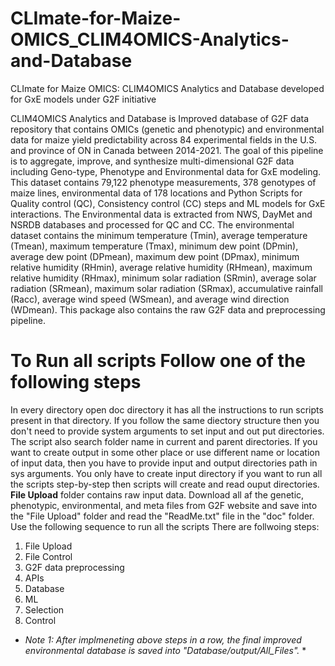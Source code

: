 # CLImate-for-Maize-OMICS_CLIM4OMICS-Analytics-and-Database
CLImate for Maize OMICS: CLIM4OMICS Analytics and Database developed for GxE models under G2F initiative

CLIM4OMICS Analytics and Database is Improved database of G2F data repository that contains OMICs (genetic and phenotypic) and environmental data for maize yield predictability across 84 experimental fields in the U.S. and province of ON in Canada between 2014-2021. The goal of this pipeline is to aggregate, improve, and synthesize multi-dimensional G2F data including Geno-type, Phenotype and Environmental data for GxE modeling. This dataset contains 79,122 phenotype measurements, 378 genotypes of maize lines, environmental data of 178 locations and Python Scripts for Quality control (QC), Consistency control (CC) steps and ML models for GxE interactions. The Environmental data is extracted from NWS, DayMet and NSRDB databases and processed for QC and CC. The environmental dataset contains the minimum temperature (Tmin), average temperature (Tmean), maximum temperature (Tmax), minimum dew point (DPmin), average dew point (DPmean), maximum dew point (DPmax), minimum relative humidity (RHmin), average relative humidity (RHmean), maximum relative humidity (RHmax), minimum solar radiation (SRmin), average solar radiation (SRmean), maximum solar radiation (SRmax), accumulative rainfall (Racc), average wind speed (WSmean), and average wind direction (WDmean). This package also contains the raw G2F data and preprocessing pipeline.

# To Run all scripts Follow one of the following steps

In every directory open doc directory it has all the instructions to run scripts present in that directory.
If you follow the same diectory structure then you don't need to provide system arguments to set input and out put directories. The script also search folder name in current and parent directories. If you want to create output in some other place or use different name or location of input data, then you have to provide input and output directories path in sys arguments.
You only have to create input directory if you want to run all the scripts step-by-step then scripts will create and read ouput directories.
**File Upload** folder contains raw input data.  Download all af the genetic, phenotypic, environmental, and meta files from G2F website and save into the "File Upload" folder and read the "ReadMe.txt" file in the "doc" folder.
Use the following sequence to run all the scripts
There are follwoing steps:
1. File Upload
1. File Control
1. G2F data preprocessing
1. APIs
1. Database
1. ML
1. Selection
1. Control

* *Note 1: After implmeneting above steps in a row, the final improved environmental database is saved into "Database/output/All_Files".* *
